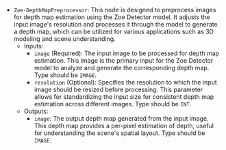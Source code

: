 - `Zoe-DepthMapPreprocessor`: This node is designed to preprocess images for depth map estimation using the Zoe Detector model. It adjusts the input image's resolution and processes it through the model to generate a depth map, which can be utilized for various applications such as 3D modeling and scene understanding.
    - Inputs:
        - `image` (Required): The input image to be processed for depth map estimation. This image is the primary input for the Zoe Detector model to analyze and generate the corresponding depth map. Type should be `IMAGE`.
        - `resolution` (Optional): Specifies the resolution to which the input image should be resized before processing. This parameter allows for standardizing the input size for consistent depth map estimation across different images. Type should be `INT`.
    - Outputs:
        - `image`: The output depth map generated from the input image. This depth map provides a per-pixel estimation of depth, useful for understanding the scene's spatial layout. Type should be `IMAGE`.
